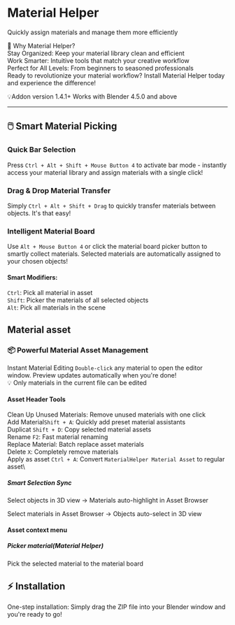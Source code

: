 # Material Helper

Quickly assign materials and manage them more efficiently

🚀 Why Material Helper? \
Stay Organized: Keep your material library clean and efficient\
Work Smarter:     Intuitive tools that match your creative workflow\
Perfect for All Levels:   From beginners to seasoned professionals\
Ready to revolutionize your material workflow? Install Material Helper today and experience the difference!

💡Addon version 1.4.1+ Works with Blender 4.5.0 and above

___
## 🖱️ Smart Material Picking
### Quick Bar Selection
Press `Ctrl + Alt + Shift + Mouse Button 4` to activate bar mode - instantly access your material library and assign materials with a single click!

### Drag & Drop Material Transfer
Simply `Ctrl + Alt + Shift + Drag` to quickly transfer materials between objects. It's that easy!

### Intelligent Material Board
Use `Alt + Mouse Button 4` or click the material board picker button to smartly collect materials. Selected materials are automatically assigned to your chosen objects!

#### Smart Modifiers:
`Ctrl`: Pick all material in asset\
`Shift`: Picker the materials of all selected objects\
`Alt`: Pick all materials in the scene


## Material asset
### 📦 Powerful Material Asset Management
Instant Material Editing
`Double-click` any material to open the editor window. Preview updates automatically when you're done!\
💡 Only materials in the current file can be edited

#### Asset Header Tools
Clean Up Unused Materials: Remove unused materials with one click\
Add Material`Shift + A`: Quickly add preset material assistants\
Duplicat `Shift + D`: Copy selected material assets\
Rename `F2`: Fast material renaming\
Replace Material: Batch replace asset materials\
Delete `X`: Completely remove materials\
Apply as asset `Ctrl + A`: Convert `MaterialHelper Material Asset`  to regular asset\

##### Smart Selection Sync

Select objects in 3D view → Materials auto-highlight in Asset Browser

Select materials in Asset Browser → Objects auto-select in 3D view


#### Asset context menu


##### Picker material(Material Helper)
Pick the selected material to the material board

## ⚡ Installation
One-step installation: Simply drag the ZIP file into your Blender window and you're ready to go!
